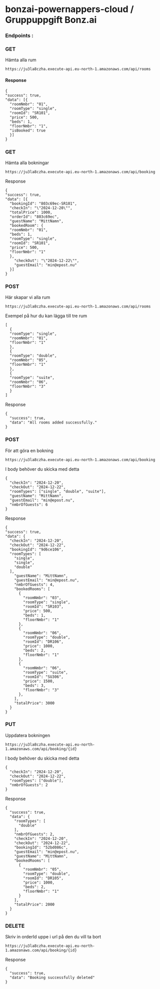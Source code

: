 # bonzai-powernappers-cloud / Gruppuppgift Bonz.ai

### Endpoints :

### GET

Hämta alla rum

```
https://ju3la8czha.execute-api.eu-north-1.amazonaws.com/api/rooms
```

#### Response

```
{
"success": true,
"data": [{
  "roomNmbr": "01",
  "roomType": "single",
  "roomId": "SR101",
  "price": 500,
  "beds": 1,
  "floorNmbr": "1",
  "isBooked": true
  }]
}
```

### GET

Hämta alla bokningar

```
https://ju3la8czha.execute-api.eu-north-1.amazonaws.com/api/booking
```

Response

```
{
"success": true,
"data": [{
  "bookingId": "803c69ec-SR101",
  "checkIn": "\"2024-12-20\"",
  "totalPrice": 1000,
  "orderId": "803c69ec",
  "guestName": "MittNamn",
  "bookedRoom": {
  "roomNmbr": "01",
  "beds": 1,
  "roomType": "single",
  "roomId": "SR101",
  "price": 500,
  "floorNmbr": "1"
  },
    "checkOut": "\"2024-12-22\"",
    "guestEmail": "min@epost.nu"
  }]
}
```

### POST

Här skapar vi alla rum

```
https://ju3la8czha.execute-api.eu-north-1.amazonaws.com/api/rooms
```

Exempel på hur du kan lägga till tre rum

```
[
  {
  "roomType": "single",
  "roomNmbr": "01",
  "floorNmbr": "1"
  },
  {
  "roomType": "double",
  "roomNmbr": "05",
  "floorNmbr": "1"
  },
  {
  "roomType": "suite",
  "roomNmbr": "06",
  "floorNmbr": "3"
  }
]
```

Response

```
{
  "success": true,
  "data": "All rooms added successfully."
}
```

### POST

För att göra en bokning

```
https://ju3la8czha.execute-api.eu-north-1.amazonaws.com/api/booking
```

I body behöver du skicka med detta

```
{
  "checkIn": "2024-12-20",
  "checkOut": "2024-12-22",
  "roomTypes": ["single", "double", "suite"],
  "guestName": "MittNamn",
  "guestEmail": "min@epost.nu",
  "nmbrOfGuests": 6
}
```

Response

```
{
"success": true,
"data": {
  "checkIn": "2024-12-20",
  "checkOut": "2024-12-22",
  "bookingId": "9d6ce106",
  "roomTypes": [
    "single",
    "single",
    "double"
  ],
    "guestName": "MittNamn",
    "guestEmail": "min@epost.nu",
    "nmbrOfGuests": 4,
    "bookedRooms": [
      {
        "roomNmbr": "03",
        "roomType": "single",
        "roomId": "SR103",
        "price": 500,
        "beds": 1,
        "floorNmbr": "1"
      },
      {
        "roomNmbr": "06",
        "roomType": "double",
        "roomId": "DR106",
        "price": 1000,
        "beds": 2,
        "floorNmbr": "1"
      },
      {
        "roomNmbr": "06",
        "roomType": "suite",
        "roomId": "SU306",
        "price": 1500,
        "beds": 3,
        "floorNmbr": "3"
      },
    ],
    "totalPrice": 3000
  }
}
```

### PUT

Uppdatera bokningen

```
https://ju3la8czha.execute-api.eu-north-1.amazonaws.com/api/booking/{id}
```

I body behöver du skicka med detta

```
{
  "checkIn": "2024-12-20",
  "checkOut": "2024-12-22",
  "roomTypes": ["double"],
  "nmbrOfGuests": 2
}
```

Response

```
{
  "success": true,
  "data": {
    "roomTypes": [
      "double"
    ],
    "nmbrOfGuests": 2,
    "checkIn": "2024-12-20",
    "checkOut": "2024-12-22",
    "bookingId": "52bd086c",
    "guestEmail": "min@epost.nu",
    "guestName": "MittNamn",
    "bookedRooms": [
      {
        "roomNmbr": "05",
        "roomType": "double",
        "roomId": "DR105",
        "price": 1000,
        "beds": 2,
        "floorNmbr": "1"
      }
    ],
    "totalPrice": 2000
  }
}
```

### DELETE

Skriv in orderId uppe i url på den du vill ta bort

```
https://ju3la8czha.execute-api.eu-north-1.amazonaws.com/api/booking/{id}
```

Response

```
{
  "success": true,
  "data": "Booking successfully deleted"
}
```
